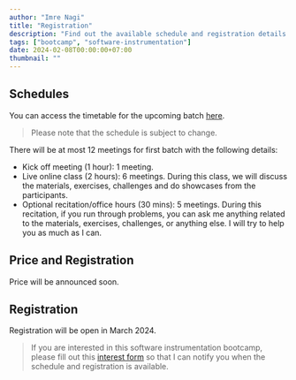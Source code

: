 ```yaml
---
author: "Imre Nagi"
title: "Registration"
description: "Find out the available schedule and registration details for the course/bootcamp"
tags: ["bootcamp", "software-instrumentation"]
date: 2024-02-08T00:00:00+07:00
thumbnail: ""
---
```


## Schedules

You can access the timetable for the upcoming batch [here](https://docs.google.com/spreadsheets/d/16wlOJjRgutrN5lHK0LhQ550L68wz_L-zfzUkTOkIdVI/edit?usp=sharing).

> Please note that the schedule is subject to change.

There will be at most 12 meetings for first batch with the following details:
  
  * Kick off meeting (1 hour): 1 meeting.
  * Live online class (2 hours): 6 meetings. During this class, we will discuss the materials, exercises, challenges and do showcases from the participants.
  * Optional recitation/office hours (30 mins): 5 meetings. During this recitation, if you run through problems, you can ask me anything related to the materials, exercises, challenges, or anything else. I will try to help you as much as I can.

## Price and Registration

Price will be announced soon. 

## Registration

Registration will be open in March 2024. 

> If you are interested in this software instrumentation bootcamp, please fill out this [interest form](https://forms.gle/YJeYBCpg88vGgj6d7) so that I can notify you when the schedule and registration is available.
